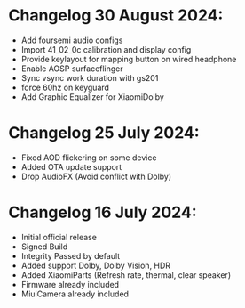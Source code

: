 # Changelog 30 August 2024:
- Add foursemi audio configs
- Import 41_02_0c calibration and display config
- Provide keylayout for mapping button on wired headphone
- Enable AOSP surfaceflinger
- Sync vsync work duration with gs201
- force 60hz on keyguard
- Add Graphic Equalizer for XiaomiDolby

# Changelog 25 July 2024:
- Fixed AOD flickering on some device
- Added OTA update support
- Drop AudioFX (Avoid conflict with Dolby)

# Changelog 16 July 2024: 
- Initial official release
- Signed Build
- Integrity Passed by default
- Added support Dolby, Dolby Vision, HDR
- Added XiaomiParts (Refresh rate, thermal, clear speaker)
- Firmware already included
- MiuiCamera already included
